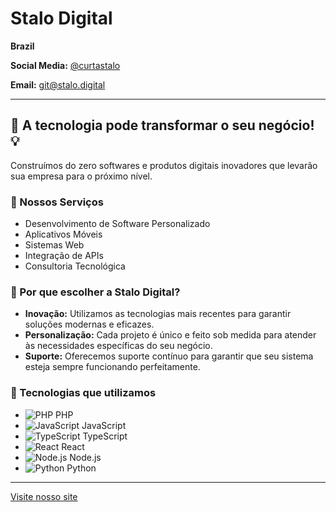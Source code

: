 # Stalo Digital

**Brazil**

**Social Media:** [@curtastalo](https://instagram.com/curtastalo)

**Email:** [git@stalo.digital](mailto:ti@stalo.digital)

---

## 🚀 A tecnologia pode transformar o seu negócio! 💡

Construímos do zero softwares e produtos digitais inovadores que levarão sua empresa para o próximo nível.

### 🌟 Nossos Serviços

- Desenvolvimento de Software Personalizado
- Aplicativos Móveis
- Sistemas Web
- Integração de APIs
- Consultoria Tecnológica

### 💼 Por que escolher a Stalo Digital?

- **Inovação:** Utilizamos as tecnologias mais recentes para garantir soluções modernas e eficazes.
- **Personalização:** Cada projeto é único e feito sob medida para atender às necessidades específicas do seu negócio.
- **Suporte:** Oferecemos suporte contínuo para garantir que seu sistema esteja sempre funcionando perfeitamente.

### 🔧 Tecnologias que utilizamos

- ![PHP](https://img.icons8.com/color/48/000000/php.png) PHP
- ![JavaScript](https://img.icons8.com/color/48/000000/javascript.png) JavaScript
- ![TypeScript](https://img.icons8.com/color/48/000000/typescript.png) TypeScript
- ![React](https://img.icons8.com/color/48/000000/react-native.png) React
- ![Node.js](https://img.icons8.com/color/48/000000/nodejs.png) Node.js
- ![Python](https://img.icons8.com/color/48/000000/python.png) Python



---

[Visite nosso site](http://stalo.digital)
